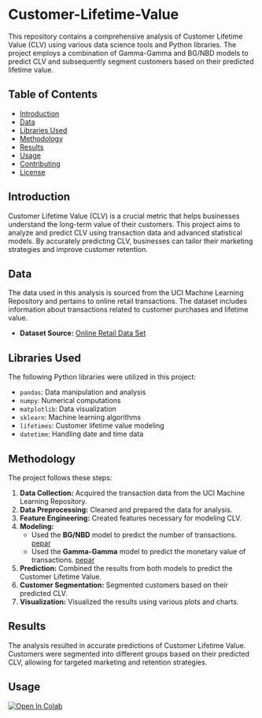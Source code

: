 # Customer-Lifetime-Value

This repository contains a comprehensive analysis of Customer Lifetime Value (CLV) using various data science tools and Python libraries. The project employs a combination of Gamma-Gamma and BG/NBD models to predict CLV and subsequently segment customers based on their predicted lifetime value.

## Table of Contents

- [Introduction](#introduction)
- [Data](#data)
- [Libraries Used](#libraries-used)
- [Methodology](#methodology)
- [Results](#results)
- [Usage](#usage)
- [Contributing](#contributing)
- [License](#license)

## Introduction

Customer Lifetime Value (CLV) is a crucial metric that helps businesses understand the long-term value of their customers. This project aims to analyze and predict CLV using transaction data and advanced statistical models. By accurately predicting CLV, businesses can tailor their marketing strategies and improve customer retention.

## Data

The data used in this analysis is sourced from the UCI Machine Learning Repository and pertains to online retail transactions. The dataset includes information about transactions related to customer purchases and lifetime value.

- **Dataset Source:** [Online Retail Data Set](https://archive.ics.uci.edu/dataset/352/online+retail)

## Libraries Used

The following Python libraries were utilized in this project:

- `pandas`: Data manipulation and analysis
- `numpy`: Numerical computations
- `matplotlib`: Data visualization
- `sklearn`: Machine learning algorithms
- `lifetimes`: Customer lifetime value modeling
- `datetime`: Handling date and time data

## Methodology

The project follows these steps:

1. **Data Collection:** Acquired the transaction data from the UCI Machine Learning Repository.
2. **Data Preprocessing:** Cleaned and prepared the data for analysis.
3. **Feature Engineering:** Created features necessary for modeling CLV.
4. **Modeling:**
   - Used the **BG/NBD** model to predict the number of transactions. [pepar](https://www.brucehardie.com/papers/bgnbd_2004-04-20.pdf)
   - Used the **Gamma-Gamma** model to predict the monetary value of transactions. [pepar](https://www.brucehardie.com/notes/025/gamma_gamma.pdf)
5. **Prediction:** Combined the results from both models to predict the Customer Lifetime Value.
6. **Customer Segmentation:** Segmented customers based on their predicted CLV.
7. **Visualization:** Visualized the results using various plots and charts.

## Results

The analysis resulted in accurate predictions of Customer Lifetime Value. Customers were segmented into different groups based on their predicted CLV, allowing for targeted marketing and retention strategies.

## Usage

[![Open In Colab](https://colab.research.google.com/assets/colab-badge.svg)](https://colab.research.google.com/drive/1grFvMHe24FciYO3ldwbt0VnvWNia0UD4?usp=sharing)

